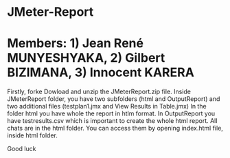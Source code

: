 # JMeter-Report
# Members: 1) Jean René MUNYESHYAKA, 2) Gilbert BIZIMANA, 3) Innocent KARERA

Firstly, forke
Dowload
and unzip the JMeterReport.zip file.
Inside JMeterReport folder, you have two subfolders (html and OutputReport) and two additional files (testplan1.jmx and View Results in Table.jmx)
In the folder html you have whole the report in htlm format.
In OutputReport you have testresults.csv which is important to create the whole html report.
All chats are in the html folder. You can access them by opening index.html file, inside html folder.

Good luck
